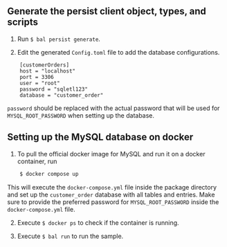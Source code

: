 ## Generate the persist client object, types, and scripts

1. Run `$ bal persist generate`.

2. Edit the generated `Config.toml` file to add the database configurations.

```
    [customerOrders]
    host = "localhost"
    port = 3306
    user = "root"
    password = "sqletl123"
    database = "customer_order"
```
`password` should be replaced with the actual password that will be used for `MYSQL_ROOT_PASSWORD` when setting up the database.

## Setting up the MySQL database on docker

1. To pull the official docker image for MySQL and run it on a docker container, run

```sh
    $ docker compose up
```
This will execute the `docker-compose.yml` file inside the package directory and set up the `customer_order` database with all tables and entries. Make sure to provide the preferred password for `MYSQL_ROOT_PASSWORD` inside the `docker-compose.yml` file.

2. Execute `$ docker ps` to check if the container is running.

3. Execute `$ bal run` to run the sample.
